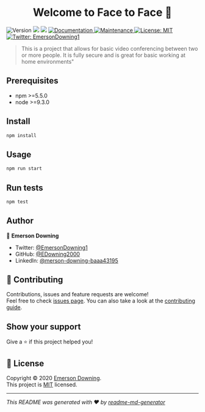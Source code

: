 <h1 align="center">Welcome to Face to Face 👋</h1>
<p>
  <img alt="Version" src="https://img.shields.io/badge/version-1.0.0-blue.svg?cacheSeconds=2592000" />
  <img src="https://img.shields.io/badge/npm-%3E%3D5.5.0-blue.svg" />
  <img src="https://img.shields.io/badge/node-%3E%3D9.3.0-blue.svg" />
  <a href="https://github.com/kefranabg/readme-md-generator#readme" target="_blank">
    <img alt="Documentation" src="https://img.shields.io/badge/documentation-yes-brightgreen.svg" />
  </a>
  <a href="https://github.com/kefranabg/readme-md-generator/graphs/commit-activity" target="_blank">
    <img alt="Maintenance" src="https://img.shields.io/badge/Maintained%3F-yes-green.svg" />
  </a>
  <a href="https://opensource.org/licenses/MIT" target="_blank">
    <img alt="License: MIT" src="https://img.shields.io/github/license/EDowning2000/Face to Face" />
  </a>
  <a href="https://twitter.com/EmersonDowning1" target="_blank">
    <img alt="Twitter: EmersonDowning1" src="https://img.shields.io/twitter/follow/EmersonDowning1.svg?style=social" />
  </a>
</p>

> This is a project that allows for basic video conferencing between two or more people. It is fully secure and is great for basic working at home environments&#34;

## Prerequisites

- npm >=5.5.0
- node >=9.3.0

## Install

```sh
npm install
```

## Usage

```sh
npm run start
```

## Run tests

```sh
npm test
```

## Author

👤 **Emerson Downing**

* Twitter: [@EmersonDowning1](https://twitter.com/EmersonDowning1)
* GitHub: [@EDowning2000](https://github.com/EDowning2000)
* LinkedIn: [@merson-downing-baaa43195](https://linkedin.com/in/merson-downing-baaa43195)

## 🤝 Contributing

Contributions, issues and feature requests are welcome!<br />Feel free to check [issues page](https://github.com/kefranabg/readme-md-generator/issues). You can also take a look at the [contributing guide](https://github.com/kefranabg/readme-md-generator/blob/master/CONTRIBUTING.md).

## Show your support

Give a ⭐️ if this project helped you!

## 📝 License

Copyright © 2020 [Emerson Downing](https://github.com/EDowning2000).<br />
This project is [MIT](https://opensource.org/licenses/MIT) licensed.

***
_This README was generated with ❤️ by [readme-md-generator](https://github.com/kefranabg/readme-md-generator)_